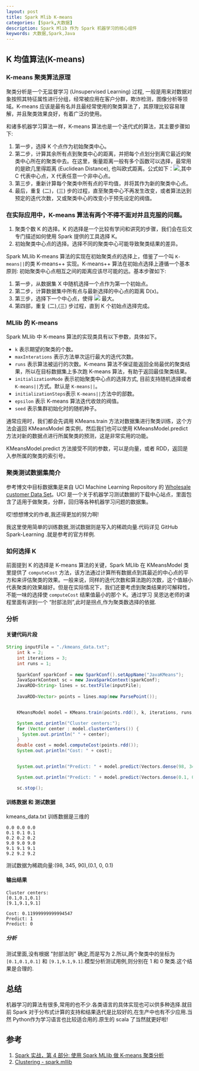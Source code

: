 ```yaml
---
layout: post
title: Spark Mlib K-means
categories: [Spark,大数据]
description: Spark Mlib 作为 Spark 机器学习的核心组件
keywords: 大数据,Spark,Java
---
```


## K 均值算法(K-means)

### K-means 聚类算法原理
聚类分析是一个无监督学习 (Unsupervised Learning) 过程, 一般是用来对数据对象按照其特征属性进行分组，经常被应用在客户分群，欺诈检测，图像分析等领域。K-means 应该是最有名并且最经常使用的聚类算法了，其原理比较容易理解，并且聚类效果良好，有着广泛的使用。

和诸多机器学习算法一样，K-means 算法也是一个迭代式的算法，其主要步骤如下:

1. 第一步，选择 K 个点作为初始聚类中心。
2. 第二步，计算其余所有点到聚类中心的距离，并把每个点划分到离它最近的聚类中心所在的聚类中去。在这里，衡量距离一般有多个函数可以选择，最常用的是欧几里得距离 (Euclidean Distance), 也叫欧式距离。公式如下：![](https://www.ibm.com/developerworks/cn/opensource/os-cn-spark-practice4/img00.png),其中 C 代表中心点，X 代表任意一个非中心点。
3. 第三步，重新计算每个聚类中所有点的平均值，并将其作为新的聚类中心点。
4. 最后，重复 (二)，(三) 步的过程，直至聚类中心不再发生改变，或者算法达到预定的迭代次数，又或聚类中心的改变小于预先设定的阀值。

### 在实际应用中，K-means 算法有两个不得不面对并且克服的问题。

1. 聚类个数 K 的选择。K 的选择是一个比较有学问和讲究的步骤，我们会在后文专门描述如何使用 Spark 提供的工具选择 K。
2. 初始聚类中心点的选择。选择不同的聚类中心可能导致聚类结果的差异。

Spark MLlib K-means 算法的实现在初始聚类点的选择上，借鉴了一个叫 `K-means||`的类 K-means++ 实现。K-means++ 算法在初始点选择上遵循一个基本原则: 初始聚类中心点相互之间的距离应该尽可能的远。基本步骤如下:

1. 第一步，从数据集 X 中随机选择一个点作为第一个初始点。
2. 第二步，计算数据集中所有点与最新选择的中心点的距离 D(x)。
3. 第三步，选择下一个中心点，使得 ![](https://www.ibm.com/developerworks/cn/opensource/os-cn-spark-practice4/img01.png) 最大。
4. 第四部，重复 (二),(三) 步过程，直到 K 个初始点选择完成。

### MLlib 的 K-means 
Spark MLlib 中 K-means 算法的实现类具有以下参数，具体如下。

- `k` 表示期望的聚类的个数。
- `maxInterations` 表示方法单次运行最大的迭代次数。
- `runs` 表示算法被运行的次数。K-means 算法不保证能返回全局最优的聚类结果，所以在目标数据集上多次跑 K-means 算法，有助于返回最佳聚类结果。
- `initializationMode` 表示初始聚类中心点的选择方式, 目前支持随机选择或者 `K-means||`方式。默认是 `K-means||`。
- `initializationSteps`表示 `K-means||`方法中的部数。
- `epsilon` 表示 K-means 算法迭代收敛的阀值。
- `seed` 表示集群初始化时的随机种子。

通常应用时，我们都会先调用 KMeans.train 方法对数据集进行聚类训练，这个方法会返回 KMeansModel 类实例，然后我们也可以使用 KMeansModel.predict 方法对新的数据点进行所属聚类的预测，这是非常实用的功能。

KMeansModel.predict 方法接受不同的参数，可以是向量，或者 RDD，返回是入参所属的聚类的索引号。

### 聚类测试数据集简介
参考博文中目标数据集是来自 UCI Machine Learning Repository 的 [Wholesale customer Data Set](http://archive.ics.uci.edu/ml/datasets/Wholesale+customers)。UCI 是一个关于机器学习测试数据的下载中心站点，里面包含了适用于做聚类，分群，回归等各种机器学习问题的数据集。

哎!想想博文的作者,我还得更加的努力啊!

我这里使用简单的训练数据,测试数据则是写入的稀疏向量.代码详见 GitHub Spark-Learning .就是参考的官方样例.

### 如何选择 K
前面提到 K 的选择是 K-means 算法的关键，Spark MLlib 在 KMeansModel 类里提供了 `computeCost` 方法，该方法通过计算所有数据点到其最近的中心点的平方和来评估聚类的效果。一般来说，同样的迭代次数和算法跑的次数，这个值越小代表聚类的效果越好。但是在实际情况下，我们还要考虑到聚类结果的可解释性，不能一味的选择使 `computeCost` 结果值最小的那个 K。通过学习 吴恩达老师的课程里面有讲到一个 “肘部法则”,此时是拐点,作为聚类数选择的依据.

### 分析

#### 关键代码片段

```java
String inputFile = "./kmeans_data.txt";
    int k = 2;
    int iterations = 3;
    int runs = 1;
      
    SparkConf sparkConf = new SparkConf().setAppName("JavaKMeans");
    JavaSparkContext sc = new JavaSparkContext(sparkConf);
    JavaRDD<String> lines = sc.textFile(inputFile);
      
    JavaRDD<Vector> points = lines.map(new ParsePoint());


    KMeansModel model = KMeans.train(points.rdd(), k, iterations, runs, KMeans.K_MEANS_PARALLEL());

    System.out.println("Cluster centers:");
    for (Vector center : model.clusterCenters()) {
      System.out.println(" " + center);
    }
    double cost = model.computeCost(points.rdd());
    System.out.println("Cost: " + cost);


    System.out.println("Predict: " + model.predict(Vectors.dense(98, 345, 90)));

    System.out.println("Predict: " + model.predict(Vectors.dense(0.1, 0, 0.1)));

    sc.stop();
```

#### 训练数据 和 测试数据
kmeans_data.txt 训练数据是三维的

```
0.0 0.0 0.0
0.1 0.1 0.1
0.2 0.2 0.2
9.0 9.0 9.0
9.1 9.1 9.1
9.2 9.2 9.2
```

测试数据为稀疏向量:(98, 345, 90),(0.1, 0, 0.1)

#### 输出结果

```
Cluster centers:
[0.1,0.1,0.1]
[9.1,9.1,9.1]

Cost: 0.11999999999994547
Predict: 1
Predict: 0
```

##### 分析
测试里面,没有根据 "肘部法则" 确定,而是写为 2.所以,两个聚类中的坐标为 `[0.1,0.1,0.1]` 和 `[9.1,9.1,9.1]`.模型分析测试用例,则分别在 1 和 0 聚类.这个结果是合理的.

## 总结
机器学习的算法有很多,常用的也不少.各类语言的具体实现也可以供多种选择.就目前 Spark 对于分布式计算的支持和结果迭代是比较好的,在生产中也有不少应用.当然 Python作为学习语言也比较适合用的.原生的 scala 了当然就更好啦!

## 参考
1. [Spark 实战，第 4 部分: 使用 Spark MLlib 做 K-means 聚类分析](https://www.ibm.com/developerworks/cn/opensource/os-cn-spark-practice4/#ibm-pcon)
2. [Clustering - spark.mllib](https://spark.apache.org/docs/2.0.0-preview/mllib-clustering.html#k-means)